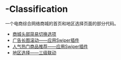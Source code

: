 # -Classification
一个电商综合网络商城的首页和地区选择页面的部分代码。


* [商城头部简易切换选项](https://github.com/HecateDK/-Classification/blob/master/tabs.md)<br>
* [广告长图滚动——应用Swiper插件](https://github.com/HecateDK/-Classification/blob/master/views/adsScroll.md)<br>
* [人气热门商品推荐——应用Swiper插件](https://github.com/HecateDK/-Classification/blob/master/views/hot.md)<br>
* [地区选择——三级联动](https://github.com/HecateDK/-Classification/blob/master/views/area.md)<br>

